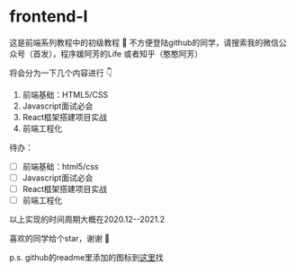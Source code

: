 # frontend-I

这是前端系列教程中的初级教程 :bow:
不方便登陆github的同学，请搜索我的微信公众号（首发），程序媛阿芳的Life
或者知乎（憨憨阿芳）

将会分为一下几个内容进行 :point_down:
1. 前端基础：HTML5/CSS
2. Javascript面试必会
3. React框架搭建项目实战
4. 前端工程化

待办：
- [ ] 前端基础：html5/css
- [ ] Javascript面试必会
- [ ] React框架搭建项目实战
- [ ] 前端工程化

以上实现的时间周期大概在2020.12--2021.2

喜欢的同学给个star，谢谢 :heartbeat:

p.s. github的readme里添加的图标到[这里](https://www.webfx.com/tools/emoji-cheat-sheet/)找